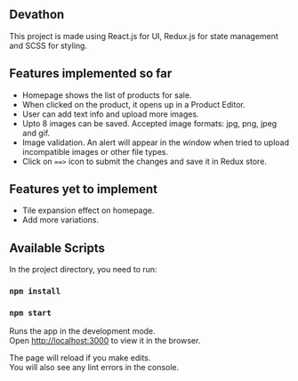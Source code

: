 ## Devathon

This project is made using React.js for UI, Redux.js for state management and SCSS for styling.

## Features implemented so far

* Homepage shows the list of products for sale.
* When clicked on the product, it opens up in a Product Editor.
* User can add text info and upload more images.
* Upto 8 images can be saved. Accepted image formats: jpg, png, jpeg and gif. 
* Image validation. An alert will appear in the window when tried to upload incompatible images or other file types.
* Click on `==>` icon to submit the changes and save it in Redux store.


## Features yet to implement

* Tile expansion effect on homepage.
* Add more variations.

## Available Scripts

In the project directory, you need to run:

### `npm install`
### `npm start`

Runs the app in the development mode.<br>
Open [http://localhost:3000](http://localhost:3000) to view it in the browser.

The page will reload if you make edits.<br>
You will also see any lint errors in the console.
